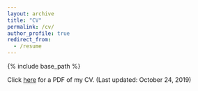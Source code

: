 ```yaml
---
layout: archive
title: "CV"
permalink: /cv/
author_profile: true
redirect_from:
  - /resume
---
```


{% include base_path %}


Click [here](/cv.pdf)  for a PDF of my CV. (Last updated: October 24, 2019)

